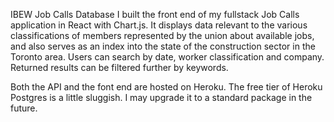 IBEW Job Calls Database
I built the front end of my fullstack Job Calls application in React with Chart.js. It displays data relevant to the various classifications of members represented by the union about available jobs, and also serves as an index into the state of the construction sector in the Toronto area. Users can search by date, worker classification and company. Returned results can be filtered further by keywords.

Both the API and the font end are hosted on Heroku.  The free tier of Heroku Postgres is a little sluggish.  I may upgrade it to a standard package in the future.  

